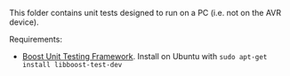 This folder contains unit tests designed to run on a PC (i.e. not on the AVR device).

Requirements:
* [Boost Unit Testing Framework](www.boost.org/libs/test). 
  Install on Ubuntu with `sudo apt-get install libboost-test-dev` 